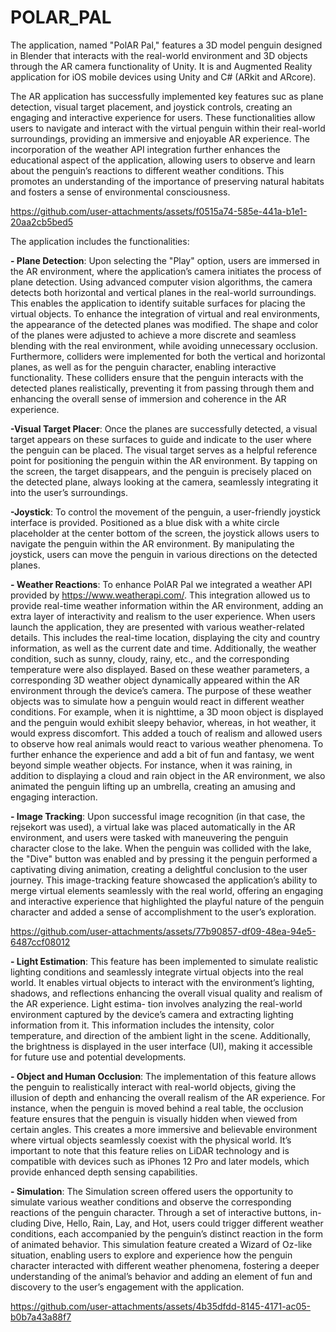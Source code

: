 # POLAR_PAL
The application, named "PolAR Pal," features a 3D model penguin designed in Blender that interacts with the real-world environment and 3D objects through the AR camera functionality of Unity. It is and Augmented Reality application for iOS mobile devices using Unity and C# (ARkit and ARcore). 

The  AR application has successfully implemented key features suc as plane detection, visual target placement, and joystick controls, creating an engaging and interactive experience for users. These functionalities allow users to navigate and interact with the virtual penguin within their real-world surroundings, providing an immersive and enjoyable AR experience. The incorporation of the weather API integration further enhances the educational aspect of the application, allowing users to observe and learn about the penguin’s reactions to different weather conditions. This promotes an understanding of the importance of preserving
natural habitats and fosters a sense of environmental consciousness.


https://github.com/user-attachments/assets/f0515a74-585e-441a-b1e1-20aa2cb5bed5



The application includes the functionalities:

**- Plane Detection**: Upon selecting the "Play" option, users are immersed in the AR environment, where the application’s camera initiates the process of plane detection. Using advanced computer vision algorithms, the camera detects both horizontal and vertical planes in the real-world surroundings. This enables the application to identify suitable surfaces for placing the virtual objects. To enhance the integration of virtual and real environments, the appearance of the detected planes was modified. The shape and color of the planes were adjusted to achieve a more discrete and seamless blending with the real environment, while avoiding unnecessary occlusion.
Furthermore, colliders were implemented for both the vertical and horizontal planes, as well as for the penguin character, enabling
interactive functionality. These colliders ensure that the penguin interacts with the detected planes realistically, preventing it from passing through them and enhancing the overall sense of immersion and coherence in the AR experience.

**-Visual Target Placer**: Once the planes are successfully detected, a visual target appears on these surfaces to guide and indicate to the user where the penguin can be placed. The visual target serves as a helpful reference point for positioning the penguin within the AR environment. By tapping on the screen, the target disappears, and the penguin is precisely placed on the detected plane, always looking at the camera, seamlessly integrating it into the user’s surroundings.

**-Joystick**: To control the movement of the penguin, a user-friendly joystick interface is provided. Positioned as a blue disk with a white circle placeholder at the center bottom of the screen, the joystick allows users to navigate the penguin within the AR environment. By manipulating the joystick, users can move the penguin in various directions on the detected planes.

**- Weather Reactions**: To enhance PolAR Pal we integrated a weather API provided by https://www.weatherapi.com/. This integration allowed us to provide real-time weather information within the AR environment, adding an extra layer of interactivity and realism to the user experience. When users launch the application, they are presented with various weather-related details. This includes the real-time location, displaying the city and country information, as well as the current date and time. Additionally, the weather condition, such as sunny, cloudy, rainy, etc., and the corresponding temperature were also displayed.
Based on these weather parameters, a corresponding 3D weather object dynamically appeared within the AR environment through the device’s camera. The purpose of these weather objects was to simulate how a penguin would react in different weather conditions.
For example, when it is nighttime, a 3D moon object is displayed and the penguin would exhibit sleepy behavior, whereas, in hot weather, it would express discomfort. This added a touch of realism and allowed users to observe how real animals would react to various weather phenomena.
To further enhance the experience and add a bit of fun and fantasy, we went beyond simple weather objects. For instance, when it was raining, in addition to displaying a cloud and rain object in the AR environment, we also animated the penguin lifting up an umbrella, creating an amusing and engaging interaction.

**- Image Tracking**: Upon successful image recognition (in that case, the rejsekort was used), a virtual lake was placed automatically in the AR environment, and users were tasked with maneuvering the penguin character close to the lake. When the penguin was collided with the lake, the "Dive" button was enabled and by pressing it the penguin performed a captivating diving animation, creating a delightful conclusion to the user journey. This image-tracking feature showcased the application’s ability to merge virtual elements seamlessly with the real world, offering an engaging and interactive experience that highlighted the playful nature of the penguin character and added a sense of accomplishment to the user’s exploration.



https://github.com/user-attachments/assets/77b90857-df09-48ea-94e5-6487ccf08012



**- Light Estimation**: This feature has been implemented to simulate realistic lighting conditions and seamlessly integrate virtual
objects into the real world. It enables virtual objects to interact with the environment’s lighting, shadows, and reflections enhancing the overall visual quality and realism of the AR experience. Light estima- tion involves analyzing the real-world environment captured by the device’s camera and extracting lighting information from it. This information includes the intensity, color temperature, and direction of the ambient light in the scene. Additionally, the brightness is displayed in the user interface (UI), making it accessible for future use and potential developments.

**- Object and Human Occlusion**: The implementation of this feature allows the penguin to realistically interact with real-world objects, giving the illusion of depth and enhancing the overall realism of the AR experience. For instance, when the penguin is moved behind a real table, the occlusion feature ensures that the penguin is visually hidden when viewed from certain angles. This creates a more immersive and believable environment where virtual objects seamlessly coexist with the physical world. It’s important to note that this feature relies on LiDAR technology and is compatible with devices such as iPhones 12 Pro and later models, which provide enhanced depth sensing capabilities.

**- Simulation**:
The Simulation screen offered users the opportunity to simulate various weather conditions and observe the corresponding reactions
of the penguin character. Through a set of interactive buttons, in- cluding Dive, Hello, Rain, Lay, and Hot, users could trigger different weather conditions, each accompanied by the penguin’s distinct
reaction in the form of animated behavior. This simulation feature created a Wizard of Oz-like situation, enabling users to explore
and experience how the penguin character interacted with different weather phenomena, fostering a deeper understanding of the animal’s behavior and adding an element of fun and discovery to the user’s engagement with the application.



https://github.com/user-attachments/assets/4b35dfdd-8145-4171-ac05-b0b7a43a88f7



